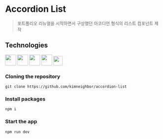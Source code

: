 # Accordion List

> 포트폴리오 리뉴얼을 시작하면서 구상했던 아코디언 형식의 리스트 컴포넌트 제작

## Technologies

<!--
- React
- Tailwind
- Typescript -->
<div>
<img height="35" src="https://github.com/marwin1991/profile-technology-icons/assets/136815194/5f8c622c-c217-4649-b0a9-7e0ee24bd704">
<img height="35" src="https://user-images.githubusercontent.com/25181517/183897015-94a058a6-b86e-4e42-a37f-bf92061753e5.png">
<img height="35" src="https://user-images.githubusercontent.com/25181517/183890598-19a0ac2d-e88a-4005-a8df-1ee36782fde1.png">
<img height="35" src="https://user-images.githubusercontent.com/25181517/202896760-337261ed-ee92-4979-84c4-d4b829c7355d.png">
<img height="30" src="https://user-images.githubusercontent.com/25181517/189715289-df3ee512-6eca-463f-a0f4-c10d94a06b2f.png">
</div>

### Cloning the repository

```shell
git clone https://github.com/kimneighbor/accordion-list
```

### Install packages

```shell
npm i
```

### Start the app

```shell
npm run dev
```
